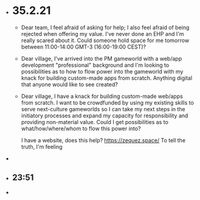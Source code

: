 - # 35.2.21
	- Dear team, I feel afraid of asking for help; I also feel afraid of being rejected when offering my value. I've never done an EHP and I'm really scared about it. Could someone hold space for me tomorrow between 11:00-14:00 GMT-3 (16:00-19:00 CEST)?
	- Dear village, I've arrived into the PM gameworld with a web/app development "professional" background and I'm looking to possibilities as to how to flow power into the gameworld with my knack for building custom-made apps from scratch. Anything digital that anyone would like to see created?
	- Dear village, I have a knack for building custom-made web/apps from scratch. I want to be crowdfunded by using my existing skills to serve next-culture gameworlds so I can take my next steps in the initiatory processes and expand my capacity for responsibility and providing non-material value. Could I get possibilities as to what/how/where/whom to flow this power into?
	  
	  I have a website, does this help? https://zequez.space/
	  To tell the truth, I'm feeling
-
- 23:51
	-
-